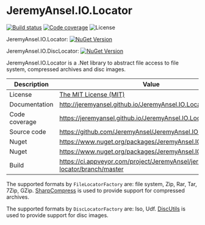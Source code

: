 # JeremyAnsel.IO.Locator

[![Build status](https://ci.appveyor.com/api/projects/status/k287tlr4vk3bs5c5/branch/master?svg=true)](https://ci.appveyor.com/project/JeremyAnsel/jeremyansel-io-locator/branch/master)
[![Code coverage](https://jeremyansel.github.io/JeremyAnsel.IO.Locator/coverage/badge_combined.svg)](https://jeremyansel.github.io/JeremyAnsel.IO.Locator/coverage/)
![License](https://img.shields.io/github/license/JeremyAnsel/JeremyAnsel.IO.Locator)

JeremyAnsel.IO.Locator:
[![NuGet Version](https://buildstats.info/nuget/JeremyAnsel.IO.Locator)](https://www.nuget.org/packages/JeremyAnsel.IO.Locator)

JeremyAnsel.IO.DiscLocator:
[![NuGet Version](https://buildstats.info/nuget/JeremyAnsel.IO.DiscLocator)](https://www.nuget.org/packages/JeremyAnsel.IO.DiscLocator)

JeremyAnsel.IO.Locator is a .Net library to abstract file access to file system, compressed archives and disc images.

Description     | Value
----------------|----------------
License         | [The MIT License (MIT)](https://github.com/JeremyAnsel/JeremyAnsel.IO.Locator/blob/master/LICENSE.txt)
Documentation   | http://jeremyansel.github.io/JeremyAnsel.IO.Locator
Code coverage   | https://jeremyansel.github.io/JeremyAnsel.IO.Locator/coverage/
Source code     | https://github.com/JeremyAnsel/JeremyAnsel.IO.Locator
Nuget           | https://www.nuget.org/packages/JeremyAnsel.IO.Locator
Nuget           | https://www.nuget.org/packages/JeremyAnsel.IO.DiscLocator
Build           | https://ci.appveyor.com/project/JeremyAnsel/jeremyansel-io-locator/branch/master

The supported formats by `FileLocatorFactory` are: file system, Zip, Rar, Tar, 7Zip, GZip.
[SharpCompress](https://github.com/adamhathcock/sharpcompress) is used to provide support for compressed archives.

The supported formats by `DiscLocatorFactory` are: Iso, Udf.
[DiscUtils](https://github.com/discutils/discutils) is used to provide support for disc images.
